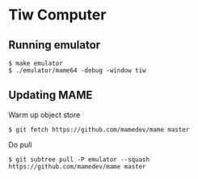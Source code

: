 # Tiw Computer

## Running emulator

```console
$ make emulator
$ ./emulator/mame64 -debug -window tiw
```

## Updating MAME

Warm up object store

```console
$ git fetch https://github.com/mamedev/mame master
```

Do pull

```console
$ git subtree pull -P emulator --squash https://github.com/mamedev/mame master
```
